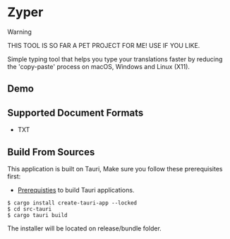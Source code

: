 # Zyper

> [!WARNING]
> THIS TOOL IS SO FAR A PET PROJECT FOR ME! USE IF YOU LIKE.

Simple typing tool that helps you type your translations faster by reducing the 'copy-paste' process on macOS, Windows and Linux (X11).

## Demo


## Supported Document Formats

- TXT

## Build From Sources

This application is built on Tauri, Make sure you follow these prerequisites first:
- [Prerequisties](https://tauri.app/start/prerequisites) to build Tauri applications.

```console
$ cargo install create-tauri-app --locked
$ cd src-tauri
$ cargo tauri build
```

The installer will be located on release/bundle folder.